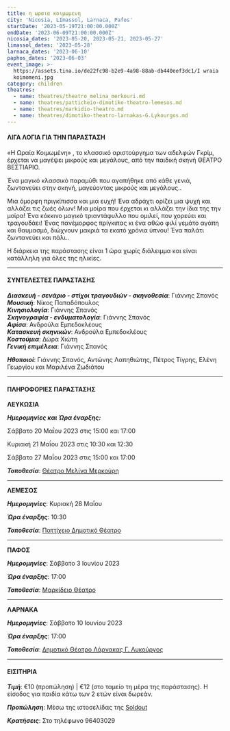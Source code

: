 ```yaml
---
title: η ωραια κοιμωμενη
city: 'Nicosia, LImassol, Larnaca, Pafos'
startDate: '2023-05-19T21:00:00.000Z'
endDate: '2023-06-09T21:00:00.000Z'
nicosia_dates: '2023-05-20, 2023-05-21, 2023-05-27'
limassol_dates: '2023-05-28'
larnaca_dates: '2023-06-10'
paphos_dates: '2023-06-03'
event_image: >-
  https://assets.tina.io/de22fc98-b2e9-4a98-88ab-db440eef3dc1/I wraia
  koimomeni.jpg
category: children
theatres:
  - name: theatres/theatro_melina_merkouri.md
  - name: theatres/patticheio-dimotiko-theatro-lemesos.md
  - name: theatres/markidio-theatro.md
  - name: theatres/dimotiko-theatro-larnakas-G.Lykourgos.md
---
```


#### ΛΙΓΑ ΛΟΓΙΑ ΓΙΑ ΤΗΝ ΠΑΡΑΣΤΑΣΗ

«H Ωραία Κοιμωμένη» , το κλασσικό αριστούργημα των αδελφών Γκρίμ, έρχεται να μαγέψει μικρούς και μεγάλους, από την παιδική σκηνή ΘΕΑΤΡΟ ΒΕΣΤΙΑΡΙΟ.

Ένα μαγικό κλασσικό παραμύθι που αγαπήθηκε από κάθε γενιά, ζωντανεύει στην σκηνή, μαγεύοντας μικρούς και
μεγάλους..

Μια όμορφη πριγκίπισσα και μια ευχή! Ένα αδράχτι ορίζει μια ψυχή και αλλάζει τις ζωές όλων! Μια μοίρα που έρχεται κι αλλάζει την ίδια της την μοίρα! Ένα κόκκινο μαγικό τριαντάφυλλο που ομιλεί, που χορεύει και τραγουδάει! Ένας πανέμορφος πρίγκιπας κι ένα αθώο φιλί γεμάτο αγάπη και θαυμασμό, διώχνουν μακριά τα εκατό χρόνια ύπνου! Ένα παλάτι ζωντανεύει και πάλι..

Η διάρκεια της παράστασης είναι 1 ώρα χωρίς διάλειμμα και είναι κατάλληλη για όλες της ηλικίες.

***

#### ΣΥΝΤΕΛΕΣΤΕΣ ΠΑΡΑΣΤΑΣΗΣ

***Διασκευή - σενάριο - στίχοι τραγουδιών - σκηνοθεσία***: Γιάννης Σπανός\
***Μουσική***: Νίκος Παπαδόπουλος\
***Κινησιολογία***: Γιάννης Σπανός\
***Σκηνογραφία - ενδυματολογία***: Γιάννης Σπανός\
***Αφίσα***: Ανδρούλα Εμπεδοκλέους\
***Κατασκευή σκηνικών***: Ανδρούλα Εμπεδοκλέους\
***Κοστούμια***: Δώρα Χιώτη\
***Γενική επιμέλεια***: Γιάννης Σπανός

***Ηθοποιοί***: Γιάννης Σπανός, Αντώνης Λαπηθιώτης, Πέτρος Τίγρης, Ελένη Γεωργίου και Μαριλένα Ζωδιάτου

***

#### ΠΛΗΡΟΦΟΡΙΕΣ ΠΑΡΑΣΤΑΣΗΣ

**ΛΕΥΚΩΣΙΑ**

***Ημερομηνίες και Ώρα έναρξης:***

Σάββατο 20 Μαΐου 2023 στις 15:00 και 17:00

Κυριακή 21 Μαΐου 2023 στις 10:30 και 12:30

Σάββατο 27 Μαΐου 2023 στις 15:00 και 17:00

***Τοποθεσία***: [Θέατρο Μελίνα Μερκούρη](?#map "")

***

**ΛΕΜΕΣΟΣ**

***Ημερομηνίες***: Κυριακή 28 Μαΐου

***Ώρα έναρξης***: 10:30

***Τοποθεσία***: [Παττίχειο Δημοτικό Θέατρο](?#map "")

***

**ΠΑΦΟΣ**

***Ημερομηνίες***: Σάββατο 3 Ιουνίου 2023

***Ώρα έναρξης***: 17:00

***Τοποθεσία***: [Μαρκίδειο Θέατρο](?#map "")

***

**ΛΑΡΝΑΚΑ**

***Ημερομηνίες***: Σάββατο 10 Ιουνίου 2023

***Ώρα έναρξης***: 17:00

***Τοποθεσία***: [Δημοτικό Θέατρο Λάρνακας Γ. Λυκούργος](?#map "")

***

#### ΕΙΣΙΤΗΡΙΑ

***Τιμή***: €10 (προπώληση) | €12 (στο ταμείο τη μέρα της παράστασης). Η είσοδος για παιδία κάτω των 2 ετών είναι δωρεάν.

***Προπώληση***: Μέσω της ιστοσελίδας της [Soldout ](https://www.soldoutticketbox.com/sleeping-beauty-theatro-vestiario-2023/?lang=el "")

***Κρατήσεις***: Στο τηλέφωνο 96403029
